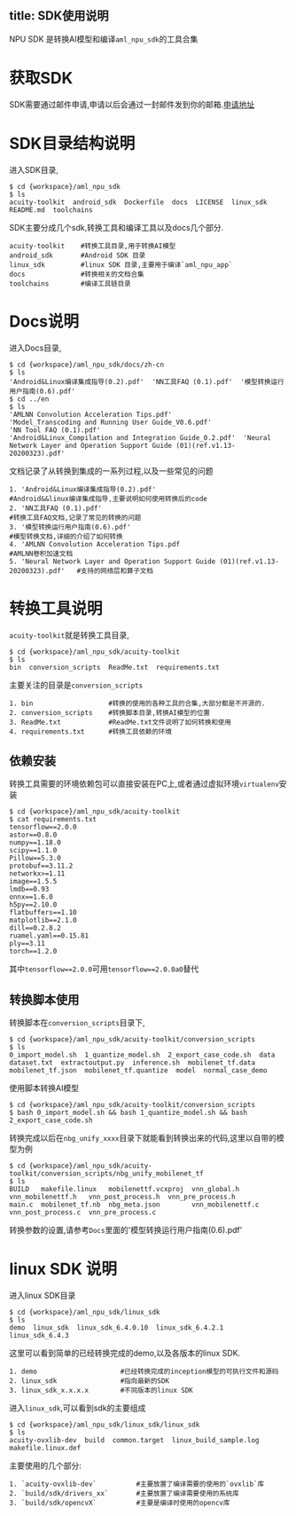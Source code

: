 title: SDK使用说明
---

NPU SDK 是转换AI模型和编译`aml_npu_sdk`的工具合集

# 获取SDK

SDK需要通过邮件申请,申请以后会通过一封邮件发到你的邮箱.[申请地址](https://www.khadas.com/npu-toolkit-vim3)

# SDK目录结构说明

进入SDK目录,

```shell
$ cd {workspace}/aml_npu_sdk
$ ls
acuity-toolkit  android_sdk  Dockerfile  docs  LICENSE  linux_sdk  README.md  toolchains
```

SDK主要分成几个sdk,转换工具和编译工具以及docs几个部分.

```
acuity-toolkit    #转换工具目录,用于转换AI模型
android_sdk       #Android SDK 目录
linux_sdk         #linux SDK 目录,主要用于编译`aml_npu_app`
docs              #转换相关的文档合集
toolchains        #编译工具链目录
```

# Docs说明

进入Docs目录,

```shell
$ cd {workspace}/aml_npu_sdk/docs/zh-cn
$ ls
'Android&Linux编译集成指导(0.2).pdf'  'NN工具FAQ (0.1).pdf'  '模型转换运行用户指南(0.6).pdf'
$ cd ../en
$ ls
'AMLNN Convolution Acceleration Tips.pdf'                  'Model_Transcoding and Running User Guide_V0.6.pdf'                              'NN Tool FAQ (0.1).pdf'
'Android&Linux_Compilation and Integration Guide_0.2.pdf'  'Neural Network Layer and Operation Support Guide (01)(ref.v1.13-20200323).pdf'
```

文档记录了从转换到集成的一系列过程,以及一些常见的问题


```
1. 'Android&Linux编译集成指导(0.2).pdf'                                              #Android&&linux编译集成指导,主要说明如何使用转换后的code
2. 'NN工具FAQ (0.1).pdf'                                                             #转换工具FAQ文档,记录了常见的转换的问题
3. '模型转换运行用户指南(0.6).pdf'                                                   #模型转换文档,详细的介绍了如何转换
4. 'AMLNN Convolution Acceleration Tips.pdf                                          #AMLNN卷积加速文档
5. 'Neural Network Layer and Operation Support Guide (01)(ref.v1.13-20200323).pdf'   #支持的网络层和算子文档
```

# 转换工具说明

`acuity-toolkit`就是转换工具目录,

```shell
$ cd {workspace}/aml_npu_sdk/acuity-toolkit
$ ls
bin  conversion_scripts  ReadMe.txt  requirements.txt
```

主要关注的目录是`conversion_scripts`

```
1. bin                   #转换的使用的各种工具的合集,大部分都是不开源的.
2. conversion_scripts    #转换脚本目录,转换AI模型的位置
3. ReadMe.txt            #ReadMe.txt文件说明了如何转换和使用
4. requirements.txt      #转换工具依赖的环境
```

## 依赖安装

转换工具需要的环境依赖包可以直接安装在PC上,或者通过虚拟环境`virtualenv`安装

```shell
$ cd {workspace}/aml_npu_sdk/acuity-toolkit
$ cat requirements.txt
tensorflow==2.0.0
astor==0.8.0
numpy==1.18.0
scipy==1.1.0
Pillow==5.3.0
protobuf==3.11.2
networkx>=1.11
image==1.5.5
lmdb==0.93
onnx==1.6.0
h5py==2.10.0
flatbuffers==1.10
matplotlib==2.1.0
dill==0.2.8.2
ruamel.yaml==0.15.81
ply==3.11
torch==1.2.0
```

其中`tensorflow==2.0.0`可用`tensorflow==2.0.0a0`替代


## 转换脚本使用

转换脚本在`conversion_scripts`目录下,

```shell
$ cd {workspace}/aml_npu_sdk/acuity-toolkit/conversion_scripts
$ ls
0_import_model.sh  1_quantize_model.sh  2_export_case_code.sh  data  dataset.txt  extractoutput.py  inference.sh  mobilenet_tf.data  mobilenet_tf.json  mobilenet_tf.quantize  model  normal_case_demo
```

使用脚本转换AI模型

```shell
$ cd {workspace}/aml_npu_sdk/acuity-toolkit/conversion_scripts
$ bash 0_import_model.sh && bash 1_quantize_model.sh && bash 2_export_case_code.sh 
```

转换完成以后在`nbg_unify_xxxx`目录下就能看到转换出来的代码,这里以自带的模型为例

```shell
$ cd {workspace}/aml_npu_sdk/acuity-toolkit/conversion_scripts/nbg_unify_mobilenet_tf
$ ls
BUILD   makefile.linux   mobilenettf.vcxproj  vnn_global.h       vnn_mobilenettf.h   vnn_post_process.h  vnn_pre_process.h
main.c  mobilenet_tf.nb  nbg_meta.json        vnn_mobilenettf.c  vnn_post_process.c  vnn_pre_process.c
```

转换参数的设置,请参考`Docs`里面的'模型转换运行用户指南(0.6).pdf'

# linux SDK 说明

进入linux SDK目录

```shell
$ cd {workspace}/aml_npu_sdk/linux_sdk
$ ls
demo  linux_sdk  linux_sdk_6.4.0.10  linux_sdk_6.4.2.1  linux_sdk_6.4.3
```

这里可以看到简单的已经转换完成的demo,以及各版本的linux SDK.

```
1. demo                     #已经转换完成的inception模型的可执行文件和源码
2. linux_sdk                #指向最新的SDK
3. linux_sdk_x.x.x.x        #不同版本的linux SDK
```


进入`linux_sdk`,可以看到sdk的主要组成

```shell
$ cd {workspace}/aml_npu_sdk/linux_sdk/linux_sdk
$ ls 
acuity-ovxlib-dev  build  common.target  linux_build_sample.log  makefile.linux.def
```

主要使用的几个部分:

```
1. `acuity-ovxlib-dev`          #主要放置了编译需要的使用的`ovxlib`库
2. `build/sdk/drivers_xx`       #主要放置了编译需要使用的系统库
3. `build/sdk/opencvX`          #主要是编译时使用的opencv库
```










